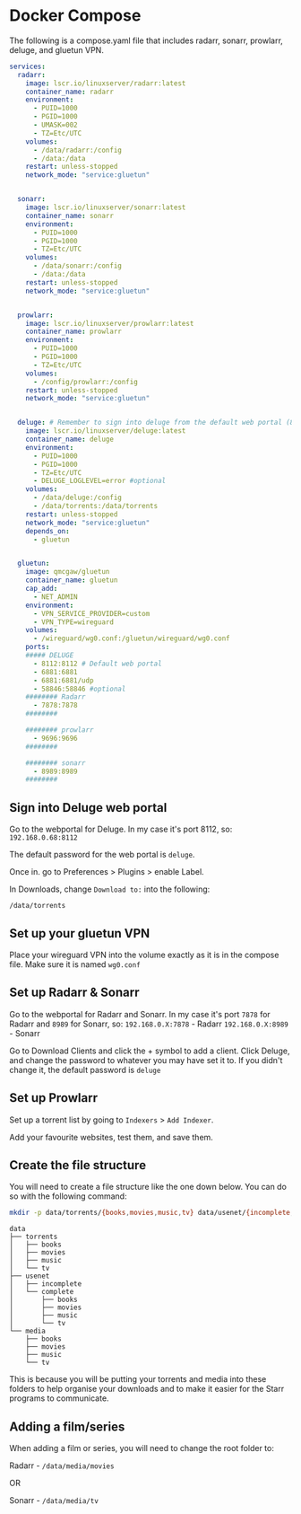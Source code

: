 # Docker Compose

The following is a compose.yaml file that includes radarr, sonarr, prowlarr, deluge, and gluetun VPN.

```yaml
services:
  radarr:
    image: lscr.io/linuxserver/radarr:latest
    container_name: radarr
    environment:
      - PUID=1000
      - PGID=1000
      - UMASK=002
      - TZ=Etc/UTC
    volumes:
      - /data/radarr:/config
      - /data:/data
    restart: unless-stopped
    network_mode: "service:gluetun"


  sonarr:
    image: lscr.io/linuxserver/sonarr:latest
    container_name: sonarr
    environment:
      - PUID=1000
      - PGID=1000
      - TZ=Etc/UTC
    volumes:
      - /data/sonarr:/config
      - /data:/data
    restart: unless-stopped
    network_mode: "service:gluetun"


  prowlarr:
    image: lscr.io/linuxserver/prowlarr:latest
    container_name: prowlarr
    environment:
      - PUID=1000
      - PGID=1000
      - TZ=Etc/UTC
    volumes:
      - /config/prowlarr:/config
    restart: unless-stopped
    network_mode: "service:gluetun"


  deluge: # Remember to sign into deluge from the default web portal (8112). Default password is "deluge"
    image: lscr.io/linuxserver/deluge:latest
    container_name: deluge
    environment:
      - PUID=1000
      - PGID=1000
      - TZ=Etc/UTC
      - DELUGE_LOGLEVEL=error #optional
    volumes:
      - /data/deluge:/config
      - /data/torrents:/data/torrents
    restart: unless-stopped
    network_mode: "service:gluetun"
    depends_on:
      - gluetun


  gluetun:
    image: qmcgaw/gluetun
    container_name: gluetun
    cap_add:
      - NET_ADMIN
    environment:
      - VPN_SERVICE_PROVIDER=custom
      - VPN_TYPE=wireguard
    volumes:
      - /wireguard/wg0.conf:/gluetun/wireguard/wg0.conf
    ports:
    ##### DELUGE
      - 8112:8112 # Default web portal
      - 6881:6881
      - 6881:6881/udp
      - 58846:58846 #optional
    ######## Radarr
      - 7878:7878
    ########

    ######## prowlarr
      - 9696:9696
    ########

    ######## sonarr
      - 8989:8989
    ########
```

## Sign into Deluge web portal

Go to the webportal for Deluge. In my case it's port 8112, so:
`192.168.0.68:8112`

The default password for the web portal is `deluge`.

Once in. go to Preferences > Plugins > enable Label.

In Downloads, change `Download to:` into the following:

`/data/torrents`

## Set up your gluetun VPN

Place your wireguard VPN into the volume exactly as it is in the compose file. Make sure it is named `wg0.conf`

## Set up Radarr & Sonarr

Go to the webportal for Radarr and Sonarr. In my case it's port `7878` for Radarr and `8989` for Sonarr, so:
`192.168.0.X:7878` - Radarr
`192.168.0.X:8989` - Sonarr

Go to Download Clients and click the + symbol to add a client. Click Deluge, and change the password to whatever you may have set it to. If you didn't change it, the default password is `deluge`
## Set up Prowlarr

Set up a torrent list by going to `Indexers` > `Add Indexer`.

Add your favourite websites, test them, and save them.

## Create the file structure

You will need to create a file structure like the one down below. You can do so with the following command:

```Bash
mkdir -p data/torrents/{books,movies,music,tv} data/usenet/{incomplete,complete/{books,movies,music,tv}} data/media/{books,movies,music,tv}
```

```
data
├── torrents
│   ├── books
│   ├── movies
│   ├── music
│   └── tv
├── usenet
│   ├── incomplete
│   └── complete
│       ├── books
│       ├── movies
│       ├── music
│       └── tv
└── media
    ├── books
    ├── movies
    ├── music
    └── tv
```

This is because you will be putting your torrents and media into these folders to help organise your downloads and to make it easier for the Starr programs to communicate.
## Adding a film/series

When adding a film or series, you will need to change the root folder to:

Radarr - `/data/media/movies`

OR

Sonarr - `/data/media/tv`